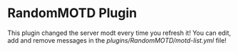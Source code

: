 # RandomMOTD Plugin

This plugin changed the server modt every time you refresh it!
You can edit, add and remove messages in the _plugins/RandomMOTD/motd-list.yml_ file!
